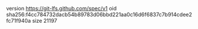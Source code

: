 version https://git-lfs.github.com/spec/v1
oid sha256:f4cc784732dacb54b89783d06bbd221aa0c16d6f6837c7b914cdee2fc71f940a
size 21197
